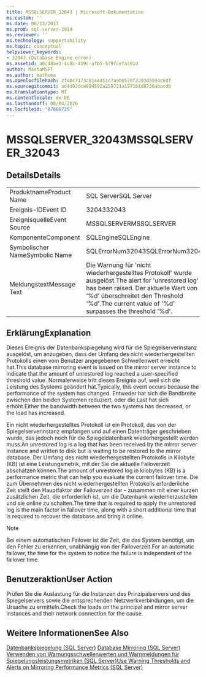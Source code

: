 ```yaml
---
title: MSSQLSERVER_32043 | Microsoft-Dokumentation
ms.custom: ''
ms.date: 06/13/2017
ms.prod: sql-server-2014
ms.reviewer: ''
ms.technology: supportability
ms.topic: conceptual
helpviewer_keywords:
- 32043 (Database Engine error)
ms.assetid: a0c48ae3-4c8c-419c-afb5-579fcefac01d
author: MashaMSFT
ms.author: mathoma
ms.openlocfilehash: 2febc7173c8144451c7a9b0576f2293d5594c6df
ms.sourcegitcommit: ad4d92dce894592a259721a1571b1d8736abacdb
ms.translationtype: MT
ms.contentlocale: de-DE
ms.lasthandoff: 08/04/2020
ms.locfileid: "87608725"
---
```

# <a name="mssqlserver_32043"></a><span data-ttu-id="169b9-102">MSSQLSERVER_32043</span><span class="sxs-lookup"><span data-stu-id="169b9-102">MSSQLSERVER_32043</span></span>
    
## <a name="details"></a><span data-ttu-id="169b9-103">Details</span><span class="sxs-lookup"><span data-stu-id="169b9-103">Details</span></span>  
  
|||  
|-|-|  
|<span data-ttu-id="169b9-104">Produktname</span><span class="sxs-lookup"><span data-stu-id="169b9-104">Product Name</span></span>|<span data-ttu-id="169b9-105">SQL Server</span><span class="sxs-lookup"><span data-stu-id="169b9-105">SQL Server</span></span>|  
|<span data-ttu-id="169b9-106">Ereignis-ID</span><span class="sxs-lookup"><span data-stu-id="169b9-106">Event ID</span></span>|<span data-ttu-id="169b9-107">32043</span><span class="sxs-lookup"><span data-stu-id="169b9-107">32043</span></span>|  
|<span data-ttu-id="169b9-108">Ereignisquelle</span><span class="sxs-lookup"><span data-stu-id="169b9-108">Event Source</span></span>|<span data-ttu-id="169b9-109">MSSQLSERVER</span><span class="sxs-lookup"><span data-stu-id="169b9-109">MSSQLSERVER</span></span>|  
|<span data-ttu-id="169b9-110">Komponente</span><span class="sxs-lookup"><span data-stu-id="169b9-110">Component</span></span>|<span data-ttu-id="169b9-111">SQLEngine</span><span class="sxs-lookup"><span data-stu-id="169b9-111">SQLEngine</span></span>|  
|<span data-ttu-id="169b9-112">Symbolischer Name</span><span class="sxs-lookup"><span data-stu-id="169b9-112">Symbolic Name</span></span>|<span data-ttu-id="169b9-113">SQLErrorNum32043</span><span class="sxs-lookup"><span data-stu-id="169b9-113">SQLErrorNum32043</span></span>|  
|<span data-ttu-id="169b9-114">Meldungstext</span><span class="sxs-lookup"><span data-stu-id="169b9-114">Message Text</span></span>|<span data-ttu-id="169b9-115">Die Warnung für 'nicht wiederhergestelltes Protokoll' wurde ausgelöst.</span><span class="sxs-lookup"><span data-stu-id="169b9-115">The alert for 'unrestored log' has been raised.</span></span> <span data-ttu-id="169b9-116">Der aktuelle Wert von '%d' überschreitet den Threshold '%d'.</span><span class="sxs-lookup"><span data-stu-id="169b9-116">The current value of '%d' surpasses the threshold '%d'.</span></span>|  
  
## <a name="explanation"></a><span data-ttu-id="169b9-117">Erklärung</span><span class="sxs-lookup"><span data-stu-id="169b9-117">Explanation</span></span>  
 <span data-ttu-id="169b9-118">Dieses Ereignis der Datenbankspiegelung wird für die Spiegelserverinstanz ausgelöst, um anzugeben, dass der Umfang des nicht wiederhergestellten Protokolls einen vom Benutzer angegebenen Schwellenwert erreicht hat.</span><span class="sxs-lookup"><span data-stu-id="169b9-118">This database mirroring event is issued on the mirror server instance to indicate that the amount of unrestored log reached a user-specified threshold value.</span></span> <span data-ttu-id="169b9-119">Normalerweise tritt dieses Ereignis auf, weil sich die Leistung des Systems geändert hat.</span><span class="sxs-lookup"><span data-stu-id="169b9-119">Typically, this event occurs because the performance of the system has changed.</span></span> <span data-ttu-id="169b9-120">Entweder hat sich die Bandbreite zwischen den beiden Systemen reduziert, oder die Last hat sich erhöht.</span><span class="sxs-lookup"><span data-stu-id="169b9-120">Either the bandwidth between the two systems has decreased, or the load has increased.</span></span>  
  
 <span data-ttu-id="169b9-121">Ein nicht wiederhergestelltes Protokoll ist ein Protokoll, das von der Spiegelserverinstanz empfangen und auf einen Datenträger geschrieben wurde, das jedoch noch für die Spiegeldatenbank wiederhergestellt werden muss.</span><span class="sxs-lookup"><span data-stu-id="169b9-121">An unrestored log is a log that has been received by the mirror server instance and written to disk but is waiting to be restored to the mirror database.</span></span> <span data-ttu-id="169b9-122">Der Umfang des nicht wiederhergestellten Protokolls in Kilobyte (KB) ist eine Leistungsmetrik, mit der Sie die aktuelle Failoverzeit abschätzen können.</span><span class="sxs-lookup"><span data-stu-id="169b9-122">The amount of unrestored log in kilobytes (KB) is a performance metric that can help you evaluate the current failover time.</span></span> <span data-ttu-id="169b9-123">Die zum Übernehmen des nicht wiederhergestellten Protokolls erforderliche Zeit stellt den Hauptfaktor der Failoverzeit dar – zusammen mit einer kurzen zusätzlichen Zeit, die erforderlich ist, um die Datenbank wiederherzustellen und sie online zu schalten.</span><span class="sxs-lookup"><span data-stu-id="169b9-123">The time that is required to apply the unrestored log is the main factor in failover time, along with a short additional time that is required to recover the database and bring it online.</span></span>  
  
> [!NOTE]  
>  <span data-ttu-id="169b9-124">Bei einem automatischen Failover ist die Zeit, die das System benötigt, um den Fehler zu erkennen, unabhängig von der Failoverzeit.</span><span class="sxs-lookup"><span data-stu-id="169b9-124">For an automatic failover, the time for the system to notice the failure is independent of the failover time.</span></span>  
  
## <a name="user-action"></a><span data-ttu-id="169b9-125">Benutzeraktion</span><span class="sxs-lookup"><span data-stu-id="169b9-125">User Action</span></span>  
 <span data-ttu-id="169b9-126">Prüfen Sie die Auslastung für die Instanzen des Prinzipalservers und des Spiegelservers sowie die entsprechenden Netzwerkverbindungen, um die Ursache zu ermitteln.</span><span class="sxs-lookup"><span data-stu-id="169b9-126">Check the loads on the principal and mirror server instances and their network connection for the cause.</span></span>  
  
## <a name="see-also"></a><span data-ttu-id="169b9-127">Weitere Informationen</span><span class="sxs-lookup"><span data-stu-id="169b9-127">See Also</span></span>  
 <span data-ttu-id="169b9-128">[Datenbankspiegelung &#40;SQL Server&#41;](../../database-engine/database-mirroring/database-mirroring-sql-server.md) </span><span class="sxs-lookup"><span data-stu-id="169b9-128">[Database Mirroring &#40;SQL Server&#41;](../../database-engine/database-mirroring/database-mirroring-sql-server.md) </span></span>  
 [<span data-ttu-id="169b9-129">Verwenden von Warnungsschwellenwerten und Warnmeldungen für Spiegelungsleistungsmetriken &#40;SQL Server&#41;</span><span class="sxs-lookup"><span data-stu-id="169b9-129">Use Warning Thresholds and Alerts on Mirroring Performance Metrics &#40;SQL Server&#41;</span></span>](../../database-engine/database-mirroring/use-warning-thresholds-and-alerts-on-mirroring-performance-metrics-sql-server.md)  
  
  
